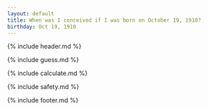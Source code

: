 ```yaml
---
layout: default
title: When was I conceived if I was born on October 19, 1910?
birthday: Oct 19, 1910
---
```


{% include header.md %}

{% include guess.md %}

{% include calculate.md %}

{% include safety.md %}

{% include footer.md %}



